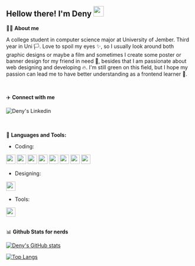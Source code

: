 ## Hellow there! I'm Deny <img src="https://media.giphy.com/media/psEArC8GCwjzs5RYZQ/giphy.gif" width="28px">

🤵‍♂️ **About me**

<p>A college student in computer science major at University of Jember. Third year in Uni 🏳️. Love to spoil my eyes ✨, so I usually look around both graphic designs or maybe a film and sometimes I create some poster or banner design for my friend in need 🌄, besides that I am passionate about web designing and developing 🔥. I'm still green on this field, but I hope my passion can lead me to have better understanding as a frontend learner 📝.</p>
<br>

✈️ **Connect with me**

<a href="https://www.linkedin.com/in/denyfh/">
  <img align="left" alt="Deny's Linkedin" src="https://img.shields.io/badge/LinkedIn-0077B5?style=for-the-badge&logo=linkedin&logoColor=white" />
</a>
<br><br><br>

🧰 **Languages and Tools:**

- Coding:<br>

<code><img height="25" src="https://img.shields.io/badge/html5-%23E34F26.svg?style=for-the-badge&logo=html5&logoColor=white"></code>
<code><img height="25" src="https://img.shields.io/badge/css3-%231572B6.svg?style=for-the-badge&logo=css3&logoColor=white"></code>
<code><img height="25" src="https://img.shields.io/badge/javascript-%23323330.svg?style=for-the-badge&logo=javascript&logoColor=%23F7DF1E"></code>
<code><img height="25" src="https://img.shields.io/badge/jquery-%230769AD.svg?style=for-the-badge&logo=jquery&logoColor=white"></code>
<code><img height="25" src="https://img.shields.io/badge/laravel-%23FF2D20.svg?style=for-the-badge&logo=laravel&logoColor=white"></code>
<code><img height="25" src="https://img.shields.io/badge/bootstrap-%23563D7C.svg?style=for-the-badge&logo=bootstrap&logoColor=white"></code>
<code><img height="25" src="https://img.shields.io/badge/tailwindcss-%2338B2AC.svg?style=for-the-badge&logo=tailwind-css&logoColor=white"></code>
<code><img height="25" src="https://img.shields.io/badge/react-%2320232a.svg?style=for-the-badge&logo=react&logoColor=%2361DAFB"></code>

- Designing:<br>

<code><img height="25" src="https://img.shields.io/badge/adobe%20photoshop-%2331A8FF.svg?style=for-the-badge&logo=adobe%20photoshop&logoColor=white"></code>

- Tools:<br>

<code><img height="25" src="https://img.shields.io/badge/Visual%20Studio%20Code-0078d7.svg?style=for-the-badge&logo=visual-studio-code&logoColor=white"></code>
<br><br>


📊 **Github Stats for nerds**

[![Deny's GitHub stats](https://github-readme-stats.vercel.app/api?username=denyFh&show_icons=true&text_color=ffffff&title_color=ffffff&icon_color=24c6dc&bg_color=15,514a9d,4389A2,24c6dc)](https://github.com/denyFh/github-readme-stats)

[![Top Langs](https://github-readme-stats.vercel.app/api/top-langs/?username=denyFh&layout=compact&langs_count=8&text_color=4389A2&title_color=4389A2&hide_border=true&bg_color=ffffff)](https://github.com/denyFh/github-readme-stats)
